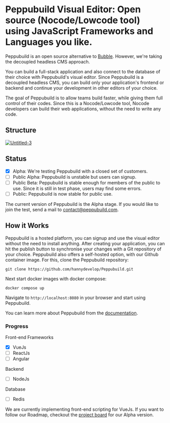 # Peppubuild Visual Editor: Open source (Nocode/Lowcode tool) using JavaScript Frameworks and Languages you like.

Peppubuild is an open source alternative to [Bubble](https://bubble.io). However, we're taking the decoupled headless CMS approach.

You can build a full-stack application and also connect to the database of their choice with Peppubuild's visual editor. Since Peppubuild is a decoupled headless CMS, you can build only your application's frontend or backend and continue your development in other editors of your choice. 

The goal of Peppubuild is to allow teams build faster, while giving them full control of their codes. Since this is a Nocode/Lowcode tool, Nocode developers can build their web applications, without the need to write any code.

## Structure
<a href="https://imgbb.com/"><img src="https://i.ibb.co/1dHJH4Y/Untitled-3.png" alt="Untitled-3" border="0"></a>                

## Status
- [x] Alpha: We're testing Peppubuild with a closed set of customers.
- [ ] Public Alpha: Peppubuild is unstable but users can signup. 
- [ ] Public Beta: Peppubuild is stable enough for members of the public to use. Since it is still in test phase, users may find some errors.
- [ ] Public: Peppubuild is now stable for public use.

The current version of Peppubuild is the Alpha stage. If you would like to join the test, send a mail to contact@peppubuild.com.

## How it Works
Peppubuild is a hosted platform, you can signup and use the visual editor without the need to install anything. After creating your application, you can hit the publish button to synchronise your changes with a Git repository of your choice. Peppubuild also offers a self-hosted option, with our Github container image. For this, clone the Peppubuild repository:

```
git clone https://github.com/hannydevelop/Peppubuild.git
```

Next start docker images with docker compose:

```shell
docker compose up
```

Navigate to `http://localhost:8080` in your browser and start using Peppubuild.

You can learn more about Peppubuild from the [documentation]().

### Progress
Front-end Frameworks

- [x] VueJs
- [ ] ReactJs
- [ ] Angular

Backend
- [ ] NodeJs

Database
- [ ] Redis

We are currently implementing front-end scripting for VueJs. If you want to follow our Roadmap, checkout the [project board]() for our Alpha version.